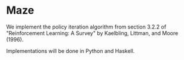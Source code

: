 # Maze

We implement the policy iteration algorithm from section 3.2.2 of
"Reinforcement Learning: A Survey" by Kaelbling, Littman, and Moore (1996). 

Implementations will be done in Python and Haskell.

